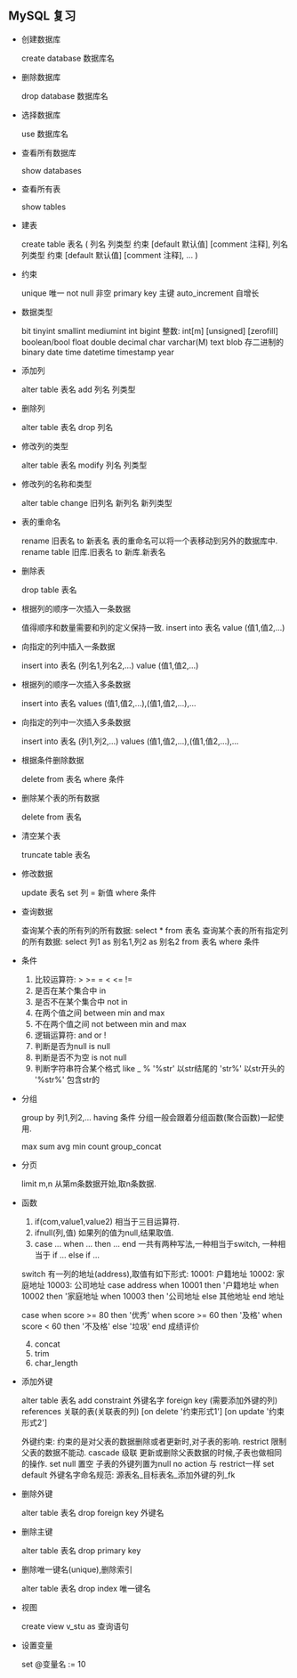 ## MySQL 复习

- 创建数据库

    
    create database 数据库名
    
- 删除数据库


    drop database 数据库名
    
- 选择数据库


    use 数据库名
    
- 查看所有数据库

    
    show databases
    
- 查看所有表


    show tables
    
- 建表


    create table 表名 (
    列名 列类型 约束 [default 默认值] [comment 注释],
    列名 列类型 约束 [default 默认值] [comment 注释],
    ...
    )
    
- 约束


    unique 唯一
    not null 非空
    primary key 主键
    auto_increment 自增长
    
- 数据类型


    bit
    tinyint smallint mediumint int bigint
    整数: int[m] [unsigned] [zerofill]
    boolean/bool
    float double
    decimal
    char
    varchar(M)
    text
    blob 存二进制的
    binary
    date time datetime timestamp year
  
- 添加列

    
    alter table 表名 add 列名 列类型
    
- 删除列


    alter table 表名 drop 列名
    
- 修改列的类型

    
    alter table 表名 modify 列名 列类型
        
- 修改列的名称和类型


    alter table change 旧列名 新列名 新列类型
    
- 表的重命名

    
    rename 旧表名 to 新表名
    表的重命名可以将一个表移动到另外的数据库中.
    rename table 旧库.旧表名 to 新库.新表名
    
- 删除表
 
 
    drop table 表名
    
- 根据列的顺序一次插入一条数据

    
    值得顺序和数量需要和列的定义保持一致.
    insert into 表名 value (值1,值2,...)
    
- 向指定的列中插入一条数据


    insert into 表名 (列名1,列名2,...) value (值1,值2,...)

- 根据列的顺序一次插入多条数据
    
    
    insert into 表名 values (值1,值2,...),(值1,值2,...),...
    
- 向指定的列中一次插入多条数据


    insert into 表名 (列1,列2,...) values (值1,值2,...),(值1,值2,...),...
    
- 根据条件删除数据


    delete from 表名 where 条件
    
- 删除某个表的所有数据


    delete from 表名
    
- 清空某个表

    
    truncate table 表名
    
- 修改数据

    
    update 表名 set 列 = 新值 where 条件
    
- 查询数据

    
    查询某个表的所有列的所有数据:
    select * from 表名
    查询某个表的所有指定列的所有数据:
    select 列1 as 别名1,列2 as 别名2 from 表名
    where 条件
    
- 条件

    
    1. 比较运算符: > >= = < <= !=
    2. 是否在某个集合中 in
    3. 是否不在某个集合中 not in
    4. 在两个值之间 between min and max
    5. 不在两个值之间 not between min and max
    6. 逻辑运算符: and or ! 
    7. 判断是否为null is null
    8. 判断是否不为空 is not null
    9. 判断字符串符合某个格式 like _ % 
       '%str' 以str结尾的
       'str%' 以str开头的
       '%str%' 包含str的
    
- 分组


    group by 列1,列2,... having 条件
    分组一般会跟着分组函数(聚合函数)一起使用.
     
    max 
    sum 
    avg 
    min 
    count
    group_concat
    
- 分页


    limit m,n
    从第m条数据开始,取n条数据.
    
- 函数


    1. if(com,value1,value2)
       相当于三目运算符.
    2. ifnull(列,值)
       如果列的值为null,结果取值.
    3. case ... when ... then ... end
       一共有两种写法,一种相当于switch,
       一种相当于 if ... else if ...
       
    switch
    有一列的地址(address),取值有如下形式:
    10001: 户籍地址
    10002: 家庭地址
    10003: 公司地址
    case address
    when 10001 then '户籍地址
    when 10002 then '家庭地址
    when 10003 then '公司地址
    else 其他地址
    end 地址
    
    case
    when score >= 80 then '优秀'
    when score >= 60 then '及格'
    when score < 60 then '不及格'
    else '垃圾'
    end 成绩评价
    
    4. concat
    5. trim
    6. char_length
    
- 添加外键


    alter table 表名 
    add constraint 外键名字
    foreign key (需要添加外键的列)
    references 关联的表(关联表的列)
    [on delete '约束形式1']
    [on update '约束形式2']
     
    外键约束: 约束的是对父表的数据删除或者更新时,对子表的影响.
    restrict 限制 父表的数据不能动.
    cascade 级联 更新或删除父表数据的时候,子表也做相同的操作.
    set null 置空 子表的外键列置为null
    no action 与 restrict一样
    set default
    外键名字命名规范: 源表名_目标表名_添加外键的列_fk
    
- 删除外键


    alter table 表名 drop foreign key 外键名

- 删除主键

    
    alter table 表名 drop primary key
    
- 删除唯一键名(unique),删除索引 


    alter table 表名 drop index 唯一键名
    
- 视图


    create view v_stu as 查询语句
    
- 设置变量


    set @变量名 := 10


    
